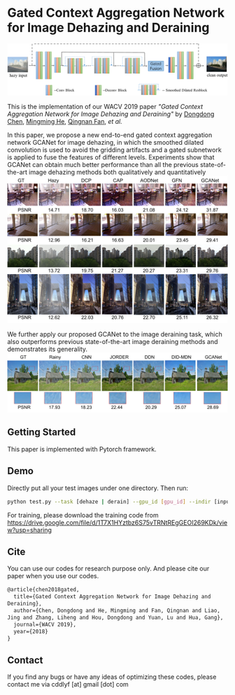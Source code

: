 Gated Context Aggregation Network for Image Dehazing and Deraining
=======
![image](imgs/net_arch.png)

This is the implementation of our WACV 2019 paper *"Gated Context Aggregation Network for Image Dehazing and Deraining"* by [Dongdong Chen](<http://www.dongdongchen.bid/>), [Mingming He](<https://github.com/hmmlillian>), [Qingnan Fan](<https://fqnchina.github.io/>), *et al.*

In this paper, we propose a new end-to-end gated context aggregation network GCANet for image dehazing, in which the smoothed dilated convolution is used to avoid the gridding artifacts and a gated subnetwork is applied to fuse the features of different levels. Experiments show that GCANet can obtain much better performance than all the previous state-of-the-art image dehazing methods both qualitatively and quantitatively
![image](imgs/dehaze_visual.png)

We further apply our proposed GCANet to the image deraining task, which also outperforms previous state-of-the-art image deraining methods and demonstrates its generality.
![image](imgs/derain_visual.png)


## Getting Started

This paper is implemented with Pytorch framework.

Demo
----

Directly put all your test images under one directory. Then run:

```bash
python test.py --task [dehaze | derain] --gpu_id [gpu_id] --indir [input directory] --outdir [dehazeing directory]
```

For training, please download the training code from <https://drive.google.com/file/d/1T7X1HYztbz6S75vTRNtREgGEOI269KDk/view?usp=sharing>

Cite
----

You can use our codes for research purpose only. And please cite our paper when you use our codes.
```
@article{chen2018gated,
  title={Gated Context Aggregation Network for Image Dehazing and Deraining},
  author={Chen, Dongdong and He, Mingming and Fan, Qingnan and Liao, Jing and Zhang, Liheng and Hou, Dongdong and Yuan, Lu and Hua, Gang},
  journal={WACV 2019},
  year={2018}
}
```
Contact
-------

If you find any bugs or have any ideas of optimizing these codes, please contact me via cddlyf [at] gmail [dot] com


